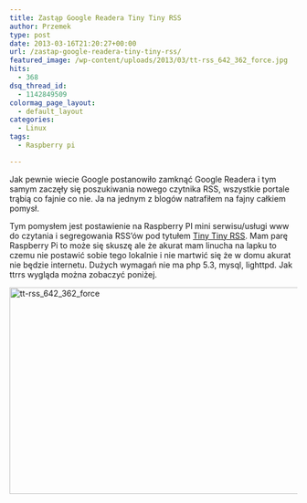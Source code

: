 ```yaml
---
title: Zastąp Google Readera Tiny Tiny RSS
author: Przemek
type: post
date: 2013-03-16T21:20:27+00:00
url: /zastap-google-readera-tiny-tiny-rss/
featured_image: /wp-content/uploads/2013/03/tt-rss_642_362_force.jpg
hits:
  - 368
dsq_thread_id:
  - 1142849509
colormag_page_layout:
  - default_layout
categories:
  - Linux
tags:
  - Raspberry pi

---
```

Jak pewnie wiecie Google postanowiło zamknąć Google Readera i tym samym zaczęły się poszukiwania nowego czytnika RSS, wszystkie portale trąbią co fajnie co nie. Ja na jednym z blogów natrafiłem na fajny całkiem pomysł.

<!--more-->

Tym pomysłem jest postawienie na Raspberry PI mini serwisu/usługi www do czytania i segregowania RSS&#8217;ów pod tytułem <a href="http://tt-rss.org/redmine/projects/tt-rss/wiki" target="_blank" rel="noopener">Tiny Tiny RSS</a>. Mam parę Raspberry Pi to może się skuszę ale że akurat mam linucha na lapku to czemu nie postawić sobie tego lokalnie i nie martwić się że w domu akurat nie będzie internetu. Dużych wymagań nie ma php 5.3, mysql, lighttpd. Jak ttrrs wygląda można zobaczyć poniżej.

[<img class="aligncenter size-full wp-image-2426" src="http://techfreak.pl/wp-content/uploads/2013/03/tt-rss_642_362_force.jpg" alt="tt-rss_642_362_force" width="642" height="362" />][1]

 [1]: http://techfreak.pl/wp-content/uploads/2013/03/tt-rss_642_362_force.jpg